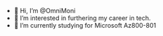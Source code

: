 - 👋 Hi, I’m @OmniMoni
- 👀 I’m interested in furthering my career in tech. 
- 🌱 I’m currently studying for Microsoft Az800-801

<!---
OmniMoni/OmniMoni is a ✨ special ✨ repository because its `README.md` (this file) appears on your GitHub profile.
You can click the Preview link to take a look at your changes.
--->
